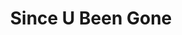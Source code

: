 ---
ee_id_thing: '89'
site: '1'
type: '2'
inv_num: 2011-078
add_credit:
url: 2011-078-since-u-been-gone
title: Since U Been Gone
year: '2011'
display_year: '2011'
medium: 14 metallic foil and screenprints on paper
dims: 11.69 x 8.5 inches
pitch: "​CD’s related to Kelly Clarkson’s Since U Been Gone scanned and then silk-screened
  on metallic foil."
ps:
live_url:
youtube:
https://github.com/coryarcangel/alu:
imgs: Since-U-Been-Gone-2012-078-detail-print-1-database-KA.jpg,Since-U-Been-Gone-2012-078-detail-print-10-database-KA.jpg,Since-U-Been-Gone-2012-078-detail-print-11-database-KA.jpg,Since-U-Been-Gone-2012-078-detail-print-12-database-KA.jpg,Since-U-Been-Gone-2012-078-detail-print-13-database-KA.jpg,Since-U-Been-Gone-2012-078-detail-print-14-database-KA.jpg,Since-U-Been-Gone-2012-078-detail-print-2-database-KA.jpg,Since-U-Been-Gone-2012-078-detail-print-3-database-KA.jpg,Since-U-Been-Gone-2012-078-detail-print-4-database-KA.jpg,Since-U-Been-Gone-2012-078-detail-print-5-database-KA.jpg,Since-U-Been-Gone-2012-078-detail-print-6-database-KA.jpg,Since-U-Been-Gone-2012-078-detail-print-7-database-KA.jpg,Since-U-Been-Gone-2012-078-detail-print-8-database-KA.jpg,Since-U-Been-Gone-2012-078-detail-print-9-database-KA.jpg
subheading: Prints
download:
commission: 'Commissioned by Whitney Museum of American Art, New York, for Cory Arcangel:
  Pro Tools'
related:
layout: things-i-made
---